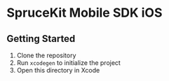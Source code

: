# SpruceKit Mobile SDK iOS

## Getting Started

1. Clone the repository
2. Run `xcodegen` to initialize the project
3. Open this directory in Xcode

